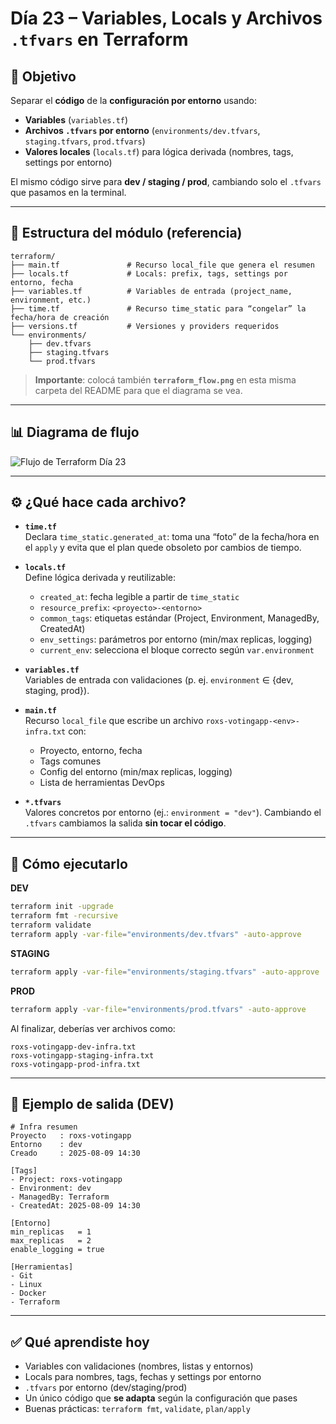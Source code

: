 # Día 23 – Variables, Locals y Archivos `.tfvars` en Terraform

## 🎯 Objetivo
Separar el **código** de la **configuración por entorno** usando:
- **Variables** (`variables.tf`)
- **Archivos `.tfvars` por entorno** (`environments/dev.tfvars`, `staging.tfvars`, `prod.tfvars`)
- **Valores locales** (`locals.tf`) para lógica derivada (nombres, tags, settings por entorno)

El mismo código sirve para **dev / staging / prod**, cambiando solo el `.tfvars` que pasamos en la terminal.

---

## 📂 Estructura del módulo (referencia)
```
terraform/
├── main.tf               # Recurso local_file que genera el resumen
├── locals.tf             # Locals: prefix, tags, settings por entorno, fecha
├── variables.tf          # Variables de entrada (project_name, environment, etc.)
├── time.tf               # Recurso time_static para “congelar” la fecha/hora de creación
├── versions.tf           # Versiones y providers requeridos
└── environments/
    ├── dev.tfvars
    ├── staging.tfvars
    └── prod.tfvars
```

> **Importante**: colocá también **`terraform_flow.png`** en esta misma carpeta del README para que el diagrama se vea.

---

## 📊 Diagrama de flujo
![Flujo de Terraform Día 23](./terraform_flow.png)

---

## ⚙️ ¿Qué hace cada archivo?

- **`time.tf`**  
  Declara `time_static.generated_at`: toma una “foto” de la fecha/hora en el `apply` y evita que el plan quede obsoleto por cambios de tiempo.

- **`locals.tf`**  
  Define lógica derivada y reutilizable:
  - `created_at`: fecha legible a partir de `time_static`
  - `resource_prefix`: `<proyecto>-<entorno>`
  - `common_tags`: etiquetas estándar (Project, Environment, ManagedBy, CreatedAt)
  - `env_settings`: parámetros por entorno (min/max replicas, logging)
  - `current_env`: selecciona el bloque correcto según `var.environment`

- **`variables.tf`**  
  Variables de entrada con validaciones (p. ej. `environment` ∈ {dev, staging, prod}).

- **`main.tf`**  
  Recurso `local_file` que escribe un archivo `roxs-votingapp-<env>-infra.txt` con:
  - Proyecto, entorno, fecha
  - Tags comunes
  - Config del entorno (min/max replicas, logging)
  - Lista de herramientas DevOps

- **`*.tfvars`**  
  Valores concretos por entorno (ej.: `environment = "dev"`). Cambiando el `.tfvars` cambiamos la salida **sin tocar el código**.

---

## 🚀 Cómo ejecutarlo

**DEV**
```bash
terraform init -upgrade
terraform fmt -recursive
terraform validate
terraform apply -var-file="environments/dev.tfvars" -auto-approve
```

**STAGING**
```bash
terraform apply -var-file="environments/staging.tfvars" -auto-approve
```

**PROD**
```bash
terraform apply -var-file="environments/prod.tfvars" -auto-approve
```

Al finalizar, deberías ver archivos como:
```
roxs-votingapp-dev-infra.txt
roxs-votingapp-staging-infra.txt
roxs-votingapp-prod-infra.txt
```

---

## 👀 Ejemplo de salida (DEV)
```
# Infra resumen
Proyecto   : roxs-votingapp
Entorno    : dev
Creado     : 2025-08-09 14:30

[Tags]
- Project: roxs-votingapp
- Environment: dev
- ManagedBy: Terraform
- CreatedAt: 2025-08-09 14:30

[Entorno]
min_replicas   = 1
max_replicas   = 2
enable_logging = true

[Herramientas]
- Git
- Linux
- Docker
- Terraform
```

---

## ✅ Qué aprendiste hoy
- Variables con validaciones (nombres, listas y entornos)
- Locals para nombres, tags, fechas y settings por entorno
- `.tfvars` por entorno (dev/staging/prod)
- Un único código que **se adapta** según la configuración que pases
- Buenas prácticas: `terraform fmt`, `validate`, `plan/apply`
